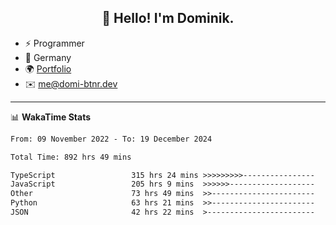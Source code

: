 <h2 align="center">👋 Hello! I'm Dominik.</h2>

- ⚡ Programmer
- 📍 Germany
- 🌍 [Portfolio](https://domi-btnr.dev)
- ✉️ [me@domi-btnr.dev](mailto://me@domi-btnr.dev)

---
📊 **WakaTime Stats**
<!--START_SECTION:waka-->

```txt
From: 09 November 2022 - To: 19 December 2024

Total Time: 892 hrs 49 mins

TypeScript                 315 hrs 24 mins >>>>>>>>>----------------   35.33 %
JavaScript                 205 hrs 9 mins  >>>>>>-------------------   22.98 %
Other                      73 hrs 49 mins  >>-----------------------   08.27 %
Python                     63 hrs 21 mins  >>-----------------------   07.10 %
JSON                       42 hrs 22 mins  >------------------------   04.75 %
```

<!--END_SECTION:waka-->
